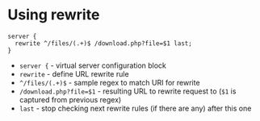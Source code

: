 # Using rewrite

```nginx
server {
  rewrite ^/files/(.+)$ /download.php?file=$1 last;
}
```

- `server {` - virtual server configuration block
- `rewrite` - define URL rewrite rule
- `^/files/(.+)$` - sample regex to match URI for rewrite
- `/download.php?file=$1` - resulting URL to rewrite request to (`$1` is captured from previous regex)
- `last` - stop checking next rewrite rules (if there are any) after this one


